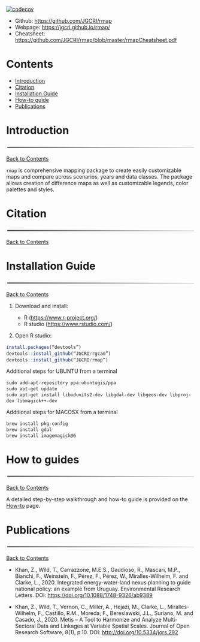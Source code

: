 <!-- badges: start -->
  [![codecov](https://codecov.io/gh/JGCRI/rmap/branch/master/graph/badge.svg?token=XQ913U4IYM)](https://codecov.io/gh/JGCRI/rmap)
  <!-- badges: end -->

- Github: https://github.com/JGCRI/rmap
- Webpage: https://jgcri.github.io/rmap/
- Cheatsheet: https://github.com/JGCRI/rmap/blob/master/rmapCheatsheet.pdf

<!-- ------------------------>
<!-- ------------------------>
# <a name="Contents"></a>Contents
<!-- ------------------------>
<!-- ------------------------>

- [Introduction](#Introduction)
- [Citation](#Citation)
- [Installation Guide](#InstallGuide)
- [How-to guide](#howto) 
- [Publications](#Publications)

  
<!-- ------------------------>
<!-- ------------------------>
# <a name="Introduction"></a>Introduction
<p align="center"> <img src="READMEfigs/rmapHeaderThick.PNG"></p>
<!-- ------------------------>
<!-- ------------------------>

[Back to Contents](#Contents)

`rmap` is comprehensive mapping package to create easily customizable maps and compare across scenarios, years and data classes. The package allows creation of difference maps as well as customizable legends, color palettes and styles.


<!-- ------------------------>
<!-- ------------------------>
# <a name="Citation"></a>Citation
<p align="center"> <img src="READMEfigs/rmapHeaderThick.PNG"></p>
<!-- ------------------------>
<!-- ------------------------>

[Back to Contents](#Contents)


<!-- ------------------------>
<!-- ------------------------>
# <a name="InstallGuide"></a>Installation Guide
<p align="center"> <img src="READMEfigs/rmapHeaderThick.PNG"></p>
<!-- ------------------------>
<!-- ------------------------>

[Back to Contents](#Contents)

1. Download and install:
    - R (https://www.r-project.org/)
    - R studio (https://www.rstudio.com/)  
    
    
2. Open R studio:

```r
install.packages(“devtools”)
devtools::install_github(“JGCRI/rgcam”)
devtools::install_github(“JGCRI/rmap”)
```

Additional steps for UBUNTU from a terminal
```
sudo add-apt-repository ppa:ubuntugis/ppa
sudo apt-get update
sudo apt-get install libudunits2-dev libgdal-dev libgeos-dev libproj-dev libmagick++-dev
```

Additional steps for MACOSX from a terminal
```
brew install pkg-config
brew install gdal
brew install imagemagick@6
```

<!-- ------------------------>
<!-- ------------------------>
# <a name="keyfunctions"></a> How to guides
<p align="center"> <img src="READMEfigs/rmapHeaderThick.PNG"></p>
<!-- ------------------------>
<!-- ------------------------>

[Back to Contents](#Contents)

A detailed step-by-step walkthrough and how-to guide is provided on the [How-to](https://jgcri.github.io/rmap/articles/vignette_map.html) page. 


<!-- ------------------------>
<!-- ------------------------>
# <a name="Publications"></a>Publications
<p align="center"> <img src="READMEfigs/rmapHeaderThick.PNG"></p>
<!-- ------------------------>
<!-- ------------------------>

[Back to Contents](#Contents)

- Khan, Z., Wild, T., Carrazzone, M.E.S., Gaudioso, R., Mascari, M.P., Bianchi, F., Weinstein, F., Pérez, F., Pérez, W., Miralles-Wilhelm, F. and Clarke, L., 2020. Integrated energy-water-land nexus planning to guide national policy: an example from Uruguay. Environmental Research Letters. DOI: https://doi.org/10.1088/1748-9326/ab9389

- Khan, Z., Wild, T., Vernon, C., Miller, A., Hejazi, M., Clarke, L., Miralles-Wilhelm, F., Castillo, R.M., Moreda, F., Bereslawski, J.L., Suriano, M. and Casado, J., 2020. Metis – A Tool to Harmonize and Analyze Multi-Sectoral Data and Linkages at Variable Spatial Scales. Journal of Open Research Software, 8(1), p.10. DOI: http://doi.org/10.5334/jors.292

  

